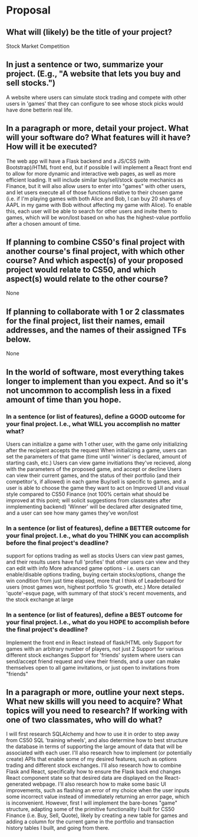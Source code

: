 # Proposal

## What will (likely) be the title of your project?

Stock Market Competition

## In just a sentence or two, summarize your project. (E.g., "A website that lets you buy and sell stocks.")

A website where users can simulate stock trading and compete with other users in 'games' that they can configure to see whose stock picks would have done betterin real life.

## In a paragraph or more, detail your project. What will your software do? What features will it have? How will it be executed?

The web app will have a Flask backend and a JS/CSS (with Bootstrap)/HTML front end, but if possible I will implement a React front end to allow for more dynamic and interactive web pages,
as well as more efficient loading. It will include similar buy/sell/stock quote mechanics as Finance, but it will also allow users to enter into "games"
with other users, and let users execute all of those functions relative to their chosen game (i.e. if I'm playing games with both Alice and Bob, I can buy 20 shares of
AAPL in my game with Bob without affecting my game with Alice). To enable this, each user will be able to search for other users and invite them to games, which will be
won/lost based on who has the highest-value portfolio after a chosen amount of time.

## If planning to combine CS50's final project with another course's final project, with which other course? And which aspect(s) of your proposed project would relate to CS50, and which aspect(s) would relate to the other course?

None

## If planning to collaborate with 1 or 2 classmates for the final project, list their names, email addresses, and the names of their assigned TFs below.

None

## In the world of software, most everything takes longer to implement than you expect. And so it's not uncommon to accomplish less in a fixed amount of time than you hope.

### In a sentence (or list of features), define a GOOD outcome for your final project. I.e., what WILL you accomplish no matter what?

Users can initialize a game with 1 other user, with the game only initializing after the recipient accepts the request
When initializing a game, users can set the parameters of that game (time until 'winner' is declared, amount of starting cash, etc.)
Users can view game invitiations they've recieved, along with the parameters of the proposed game, and accept or decline
Users can view their current games, and the status of their portfolio (and their competitor's, if allowed) in each game
Buy/sell is specific to games, and a user is able to choose the game they want to act on
Improved UI and visual style compared to CS50 Finance (not 100% certain what should be improved at this point; will solicit suggestions from classmates after inmplementing backend)
'Winner' will be declared after designated time, and a user can see how many games they've won/lost

### In a sentence (or list of features), define a BETTER outcome for your final project. I.e., what do you THINK you can accomplish before the final project's deadline?

support for options trading as well as stocks
Users can view past games, and their results
users have full 'profies' that other users can view and they can edit with info
More advanced game options - i.e. users can enable/disable options trading, buying certain stocks/options, change the win condition from just time elapsed, more that I think of
Leaderboard for users (most games won, highest portfolio % growth, etc.)
More detailed 'quote'-esque page, with summary of that stock's recent movements, and the stock exchange at large

### In a sentence (or list of features), define a BEST outcome for your final project. I.e., what do you HOPE to accomplish before the final project's deadline?

Implement the front end in React instead of flask/HTML only
Support for games with an arbitrary number of players, not just 2
Support for various different stock exchanges
Support for 'friends' system where users can send/accept friend request and view their friends, and a user can make themselves open to all game invitations, or just open to invitations from "friends"

## In a paragraph or more, outline your next steps. What new skills will you need to acquire? What topics will you need to research? If working with one of two classmates, who will do what?

I will first research SQLAlchemy and how to use it in order to step away from CS50 SQL 'training wheels', and also determine how to best structure the database in terms of
supporting the large amount of data that will be associated with each user. I'll also research how to implement (or potentially create) APIs that enable some of my desired features,
such as options trading and different stock exchanges. I'll also research how to combine Flask and React, specifically how to ensure the Flask back end changes React component state so
that desired data are displayed on the React-generated webpage. I'll also research how to make some basic UI improvements, such as flashing an error of my choice when the user inputs some incorrect value
instead of immediately returning an error page, which is inconvenient. However, first I will implement the bare-bones "game" structure, adapting some of the primitive functionality I built for CS50
Finance (i.e. Buy, Sell, Quote), likely by creating a new table for games and adding a column for the current game in the portfolio and transaction history tables I built, and going from there.
